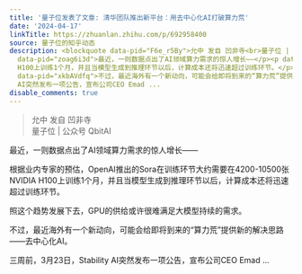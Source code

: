 ```yaml
---
title: '量子位发表了文章: 清华团队推出新平台：用去中心化AI打破算力荒'
date: '2024-04-17'
linkTitle: https://zhuanlan.zhihu.com/p/692958400
source: 量子位的知乎动态
description: <blockquote data-pid="F6e_r5By">允中 发自 凹非寺<br>量子位 | 公众号 QbitAI</blockquote><p
  data-pid="zoag6i3d">最近，一则数据点出了AI领域算力需求的惊人增长——</p><p data-pid="KMUdQg0I">根据业内专家的预估，OpenAI推出的Sora在训练环节大约需要在4200-10500张NVIDIA
  H100上训练1个月，并且当模型生成到推理环节以后，计算成本还将迅速超过训练环节。</p><p data-pid="Gs-LZTTK">照这个趋势发展下去，GPU的供给或许很难满足大模型持续的需求。</p><p
  data-pid="xkbAVdfq">不过，最近海外有一个新动向，可能会给即将到来的“算力荒”提供新的解决思路——去中心化AI。</p><p data-pid="nvaO1I5d">三周前，3月23日，Stability
  AI突然发布一项公告，宣布公司CEO Emad ...
disable_comments: true
---
```

<blockquote data-pid="F6e_r5By">允中 发自 凹非寺<br>量子位 | 公众号 QbitAI</blockquote><p data-pid="zoag6i3d">最近，一则数据点出了AI领域算力需求的惊人增长——</p><p data-pid="KMUdQg0I">根据业内专家的预估，OpenAI推出的Sora在训练环节大约需要在4200-10500张NVIDIA H100上训练1个月，并且当模型生成到推理环节以后，计算成本还将迅速超过训练环节。</p><p data-pid="Gs-LZTTK">照这个趋势发展下去，GPU的供给或许很难满足大模型持续的需求。</p><p data-pid="xkbAVdfq">不过，最近海外有一个新动向，可能会给即将到来的“算力荒”提供新的解决思路——去中心化AI。</p><p data-pid="nvaO1I5d">三周前，3月23日，Stability AI突然发布一项公告，宣布公司CEO Emad ...